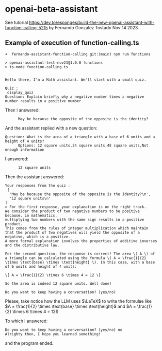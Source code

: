 # openai-beta-assistant

See tutorial <https://dev.to/esponges/build-the-new-openai-assistant-with-function-calling-52f5>
by Fernando González Tostado Nov 14 2023.

## Example of execution of function-calling.ts

```
➜  fernando-assistant-function-calling git:(main) npm run functions

> openai-assistant-test-nov23@1.0.0 functions
> ts-node function-calling.ts


Hello there, I'm a Math assistant. We'll start with a small quiz.

Quiz :
 display_quiz
Question: Explain briefly why a negative number times a negative number results in a positive number.
```
Then I answered:
```
      May be because the opposite of the opposite is the identity?
```
And the assistant replied with a new question:
```
Question: What is the area of a triangle with a base of 6 units and a height of 4 units?
      Options: 12 square units,24 square units,48 square units,Not enough information
```
I answered:
```
      12 square units
```

Then the assistant answered:

```
Your responses from the quiz :
 [
  'May be because the opposite of the opposite is the identity?\n',
  '12 square units\n'
]
> For the first response, your explanation is on the right track. 
We consider the product of two negative numbers to be positive because, in mathematics, 
multiplying two numbers with the same sign results in a positive product. 
This comes from the rules of integer multiplication which maintain that the product of two negatives will yield the opposite of a negative, which is a positive. 
A more formal explanation involves the properties of additive inverses and the distributive law.

For the second question, the response is correct! The area \( A \) of a triangle can be calculated using the formula \( A = \frac{1}{2} \times \text{base} \times \text{height} \). In this case, with a base of 6 units and height of 4 units:

\[ A = \frac{1}{2} \times 6 \times 4 = 12 \]

So the area is indeed 12 square units. Well done! 

Do you want to keep having a conversation? (yes/no) 
```
Please, take notice how the LLM uses $\LaTeX$ to write the formulae like $A = \frac{1}{2} \times \text{base} \times \text{height}$ and $A = \frac{1}{2} \times 6 \times 4 = 12$


To which I answered:
```
Do you want to keep having a conversation? (yes/no) no
Alrighty then, I hope you learned something!
```

and the program ended.